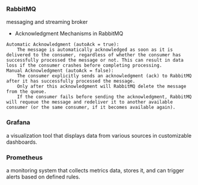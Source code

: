 ### RabbitMQ
messaging and streaming broker

- Acknowledgment Mechanisms in RabbitMQ

```commandline
Automatic Acknowledgment (autoAck = true): 
    The message is automatically acknowledged as soon as it is delivered to the consumer, regardless of whether the consumer has successfully processed the message or not. This can result in data loss if the consumer crashes before completing processing.
Manual Acknowledgment (autoAck = false): 
    The consumer explicitly sends an acknowledgment (ack) to RabbitMQ after it has successfully processed the message. 
    Only after this acknowledgment will RabbitMQ delete the message from the queue. 
    If the consumer fails before sending the acknowledgment, RabbitMQ will requeue the message and redeliver it to another available consumer (or the same consumer, if it becomes available again).
```


### Grafana
a visualization tool that displays data from various sources in customizable dashboards.

### Prometheus
a monitoring system that collects metrics data, stores it, and can trigger alerts based on defined rules.

